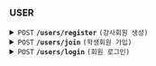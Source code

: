 ### USER

<details>
  <summary>
    <code>POST</code> 
    <code><b>/users/register</b></code> 
    <code>(강사회원 생성)</code>
  </summary>

##### Header

> | name   | Description      | Required |
> |--------|------------------|-----------|
> | `Authorization` |   사용자 인증 수단, 액세스 토큰 값     | O |
##### Parameters

> | name   |  type      | Description      | Required |
> |--------|------------|----------------|---|
> | `name` |  String  | 이름     | O |
> | `email` |  String  | 이메일     | O |
> | `password` | String | 비밀번호 | O |
> | `email` |  String  | 이메일     | O |
> | `address` |  String  | 주소     |  |
> | `phone` |  String  | 전화번호     |  |

##### Responses

> | name   |  type      | Description      | Required |
> |--------|------------|----------------|---|
> | `userId` |  Integer  | 강사회원 ID     | O |

</details>



<details>
  <summary>
    <code>POST</code> 
    <code><b>/users/join</b></code>
    <code>(학생회원 가입)</code>
  </summary>

##### Parameters

> | name   |  type      | Description      | Required |
> |--------|------------|----------------|---|
> | `name` |  String  | 이름     | O |
> | `email` |  String  | 이메일     | O |
> | `password` | String | 비밀번호 | O |
> | `address` |  String  | 주소     |  |
> | `phone` |  String  | 전화번호     |  |

##### Responses

> | name   |  type      | Description      | Required |
> |--------|------------|----------------|---|
> | `userId` |  Integer  | 학생회원 ID     | O |


</details>


<details>
  <summary>
    <code>POST</code> 
    <code><b>/users/login</b></code> 
    <code>(회원 로그인)</code>
  </summary>

##### Parameters

> | name   |  type      | Description      | Required |
> |--------|------------|----------------|---|
> | `email` |  String  | 이메일     | O |
> | `password` |  String  | 비밀번호     | O |

##### Responses

> | name   |  type      | Description      | Required |
> |--------|------------|----------------|---|
> | `token_type` |  string  | 토큰 타입     | O |
> | `access_token` |  string  | 사용자 액세스 토큰 값     | O |
> | `expires_in` |  Integer  | 토큰 만료 시간     | O |

</details>
